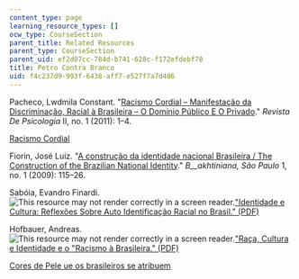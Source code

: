 ```yaml
---
content_type: page
learning_resource_types: []
ocw_type: CourseSection
parent_title: Related Resources
parent_type: CourseSection
parent_uid: ef2d07cc-784d-b741-628c-f172efdebf78
title: Petro Contra Branco
uid: f4c237d9-993f-6438-aff7-e527f7a7d406
---
```


Pacheco, Lwdmila Constant. "[Racismo Cordial – Manifestação da Discriminação, Racial à Brasileira – O Domínio Público E O Privado](http://www.periodicos.ufc.br/psicologiaufc/article/view/82)." _Revista De Psicologia_ II, no. 1 (2011): 1–4.

[Racismo Cordial](http://almanaque.folha.uol.com.br/racismocordial.htm)

Fiorin, José Luiz. "[A construção da identidade nacional Brasileira / The Construction of the Brazilian National Identity](http://revistas.pucsp.br/index.php/bakhtiniana/article/viewFile/3002/1933)." _B__akhtiniana, São Paulo_ 1, no. 1 (2009): 115–26.

Sabóia, Evandro Finardi. ![This resource may not render correctly in a screen reader.](/images/inacessible.gif)["Identidade e Cultura: Reflexões Sobre Auto Identificação Racial no Brasil." (PDF)](http://www.acaoeducativa.org.br/fdh/wp-content/uploads/2013/03/EvandroFSaboia.pdf)

Hofbauer, Andreas. ![This resource may not render correctly in a screen reader.](/images/inacessible.gif)["Raça, Cultura e Identidade e o "Racismo à Brasileira." (PDF)](https://andreashofbauer.files.wordpress.com/2011/08/rac3a7a-cultura-e-identidade-texto-publicac3a7c3a3o2-congr-ufscar.pdf)

[Cores de Pele ue os brasileiros se atribuem](http://news.yahoo.com/136-variations-brazilian-skin-colors-080709377.html)